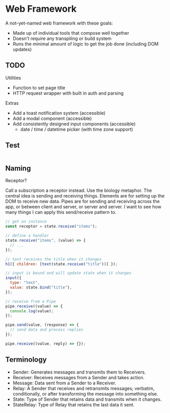 # Web Framework

A not-yet-named web framework with these goals:

- Made up of individual tools that compose well together
- Doesn't require any transpiling or build system
- Runs the minimal amount of logic to get the job done (including DOM updates)

## TODO

Utilities

- Function to set page title
- HTTP request wrapper with built in auth and parsing

Extras

- Add a toast notification system (accessible)
- Add a modal component (accessible)
- Add consistently designed input components (accessible)
  - date / time / datetime picker (with time zone support)

## Test

```js

```

## Naming

Receptor?

Call a subscription a receptor instead. Use the biology metaphor. The central idea is sending and receiving things. Elements are for setting up the DOM to receive new data. Pipes are for sending and receiving across the app, or between client and server, or server and server. I want to see how many things I can apply this send/receive pattern to.

```js
// get an instance
const receptor = state.receive("items");

// define a handler
state.receive("items", (value) => {
  // ...
});

// text receives the title when it changes
h1({ children: [text(state.receive("title"))] });

// input is bound and will update state when it changes
input({
  type: "text",
  value: state.bind("title"),
});

// receive from a Pipe
pipe.receive((value) => {
  console.log(value);
});

pipe.send(value, (response) => {
  // send data and process replies
});

pipe.receive((value, reply) => {});
```

## Terminology

- Sender: Generates messages and transmits them to Receivers.
- Receiver: Receives messages from a Sender and takes action.
- Message: Data sent from a Sender to a Receiver.
- Relay: A Sender that receives and retransmits messages; verbatim, conditionally, or after transforming the message into something else.
- State: Type of Sender that retains data and transmits when it changes.
- StateRelay: Type of Relay that retains the last data it sent.
